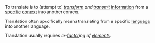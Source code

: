 To translate is to (attempt to) *[transform](https://github.com/gcassel/Modular-Organization-Terminology/blob/master/terms/transform.md) and [transmit](https://github.com/gcassel/Modular-Organization-Terminology/blob/master/terms/transmit.md)* [information](https://github.com/gcassel/Modular-Organization-Terminology/blob/master/terms/information.md) from a [specific](https://github.com/gcassel/Modular-Organization-Terminology/blob/master/terms/specific.md) [context](https://github.com/gcassel/Modular-Organization-Terminology/blob/master/terms/context.md) into another context.

Translation often specifically means translating from a specific [language](https://github.com/gcassel/Modular-Organization-Terminology/blob/master/terms/language.md) into another language.

Translation usually requires *re-[factor](https://github.com/gcassel/Modular-Organization-Terminology/blob/master/terms/factor.md)ing of [elements](https://github.com/gcassel/Modular-Organization-Terminology/blob/master/terms/element.md)*.

